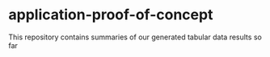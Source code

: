 # application-proof-of-concept
This repository contains summaries of our generated tabular data results so far
